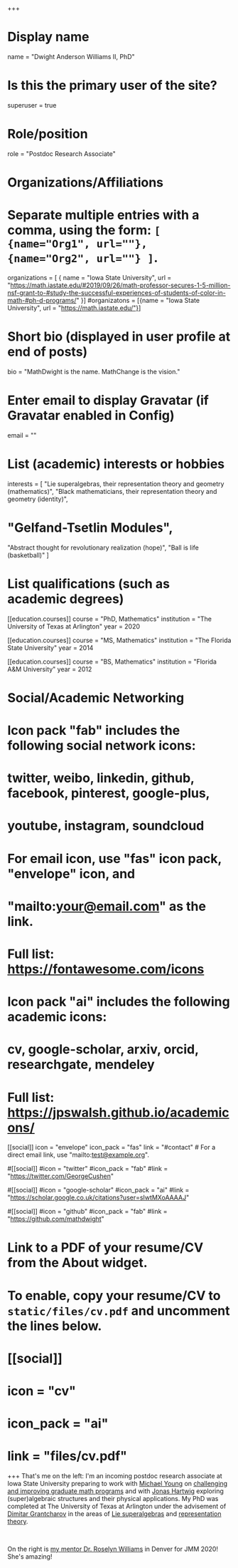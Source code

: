 +++
# Display name
name = "Dwight Anderson Williams II, PhD"

# Is this the primary user of the site?
superuser = true

# Role/position
role = "Postdoc Research Associate"

# Organizations/Affiliations
#   Separate multiple entries with a comma, using the form: `[ {name="Org1", url=""}, {name="Org2", url=""} ]`.
organizations = [ { name = "Iowa State University", url = "https://math.iastate.edu/#2019/09/26/math-professor-secures-1-5-million-nsf-grant-to-#study-the-successful-experiences-of-students-of-color-in-math-#ph-d-programs/" }]
#organizatons = [{name = "Iowa State University", url = "https://math.iastate.edu/"}]

# Short bio (displayed in user profile at end of posts)
bio = "MathDwight is the name. MathChange is the vision."

# Enter email to display Gravatar (if Gravatar enabled in Config)
email = ""

# List (academic) interests or hobbies
interests = [
  "Lie superalgebras, their representation theory and geometry (mathematics)",
  "Black mathematicians, their representation theory and geometry (identity)",
  # "Gelfand-Tsetlin Modules",
  "Abstract thought for revolutionary realization (hope)",
  "Ball is life (basketball)"
]

# List qualifications (such as academic degrees)
[[education.courses]]
  course = "PhD, Mathematics"
  institution = "The University of Texas at Arlington"
  year = 2020

[[education.courses]]
  course = "MS, Mathematics"
  institution = "The Florida State University"
  year = 2014

[[education.courses]]
  course = "BS, Mathematics"
  institution = "Florida A&M University"
  year = 2012

# Social/Academic Networking
#
# Icon pack "fab" includes the following social network icons:
#
#   twitter, weibo, linkedin, github, facebook, pinterest, google-plus,
#   youtube, instagram, soundcloud
#
#   For email icon, use "fas" icon pack, "envelope" icon, and
#   "mailto:your@email.com" as the link.
#
#   Full list: https://fontawesome.com/icons
#
# Icon pack "ai" includes the following academic icons:
#
#   cv, google-scholar, arxiv, orcid, researchgate, mendeley
#
#   Full list: https://jpswalsh.github.io/academicons/

[[social]]
  icon = "envelope"
  icon_pack = "fas"
  link = "#contact"  # For a direct email link, use "mailto:test@example.org".

#[[social]]
  #icon = "twitter"
  #icon_pack = "fab"
  #link = "https://twitter.com/GeorgeCushen"

#[[social]]
  #icon = "google-scholar"
  #icon_pack = "ai"
  #link = "https://scholar.google.co.uk/citations?user=sIwtMXoAAAAJ"

#[[social]]
  #icon = "github"
  #icon_pack = "fab"
  #link = "https://github.com/mathdwight"

# Link to a PDF of your resume/CV from the About widget.
# To enable, copy your resume/CV to `static/files/cv.pdf` and uncomment the lines below.
# [[social]]
#   icon = "cv"
#   icon_pack = "ai"
#   link = "files/cv.pdf"

+++
That's me on the left: I'm an incoming postdoc research associate at Iowa State University preparing to work with [Michael Young](https://orion.math.iastate.edu/myoung/) on [challenging and improving graduate math programs](https://www.nsf.gov/awardsearch/showAward?AWD_ID=1920753&HistoricalAwards=false) and with [Jonas Hartwig](http://jthartwig.net/) exploring (super)algebraic structures and their physical applications. My PhD was completed at The University of Texas at Arlington under the advisement of [Dimitar Grantcharov](http://wweb.uta.edu/faculty/grandim/) in the areas of [Lie superalgebras](files/DictionaryOnLieSuperalgebras_Frappat.pdf#defLiesuper) and [representation theory](http://math.mit.edu/research/pure/representation.php).
<!--See my [vita](https://mathdwight.com/files/DWilliamsII_CV_2020.pdf) for progress in this journey.--> <br>
On the right is [my mentor Dr. Roselyn Williams](http://famu.edu/index.cfm?math&RoselynPublication) in Denver for JMM 2020! She's amazing!
